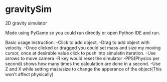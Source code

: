 # gravitySim
2D gravity simulator

Made using PyGame so you could run directly or open Python IDE and run.

Basic usage instruction:
-Click to add object.
-Drag to add object with velocity.
-Once clicked or dragged you could set mass and size my moving cursor, once at desirable value click to push into simulatin iteration.
-Use arrows to move camera
-R key would reset the simulator
-PPS(Physics per second) shows how many times the calculation are done in a second.
-Use Z and X while setting mass/size to change the apperance of the object(This won't affect physically)
